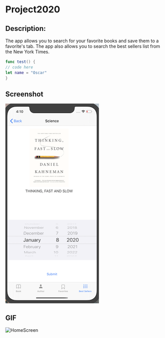 # Project2020

## Description: 

The app allows you to search for your favorite books and save them to a favorite's tab. The app also allows you to search the best sellers list from the New York Times.

```swift
func test() {
// code here
let name = "Oscar"
}
```

## Screenshot

![HomeScreen](Assets/HomeScreen2.png)

##  GIF


![HomeScreen](Assets/BooksProject.gif)
